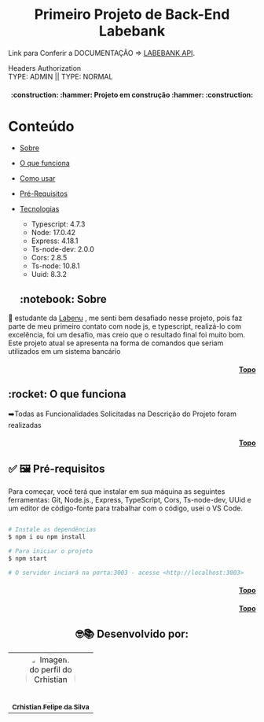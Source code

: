<h1 align="center">Primeiro Projeto de Back-End Labebank</h1>

<p>Link para Conferir a DOCUMENTAÇÃO => <a href="https://documenter.getpostman.com/view/19720614/UzBguVHL" target="_blank">LABEBANK API</a>.</p>

Headers Authorization<br>
TYPE: ADMIN ||
TYPE: NORMAL
<h4 align="center"> 
    :construction:  :hammer: Projeto em construção :hammer: :construction:
</h4>

<h1 id="topo">Conteúdo</h1>

   * [Sobre](#sobre)

   * [O que funciona](#funciona)

   * [Como usar](#como-usar)
   
   * [Pré-Requisitos](#pre-requisitos)
   
   * [Tecnologias](#tecnologias)
      * Typescript: 4.7.3
      * Node: 17.0.42
      * Express: 4.18.1
      * Ts-node-dev: 2.0.0
      * Cors: 2.8.5
      * Ts-node: 10.8.1
      * Uuid: 8.3.2

      <h2 id="sobre">:notebook: Sobre </h2> 
💬 estudante da  <a href="http://www.labenu.com.br" target="_blank">Labenu</a> , me senti bem desafiado nesse projeto, pois faz parte de meu primeiro contato com node js, e typescript, realizá-lo com excelência, foi um desafio, mas creio que o resultado final foi muito bom.
Este projeto atual se apresenta na forma de comandos que seriam utilizados  em um sistema bancário
<h4 align="right"><a href="#topo">Topo</a></h4>

<h2 id="funciona">:rocket: O que funciona </h2>
➡️Todas as Funcionalidades Solicitadas na Descrição do Projeto foram realizadas<br>

<h4 align="right"><a href="#topo">Topo</a></h4>

<h2 id="pre-requisitos">✅ 🖼️ Pré-requisitos </h2>
Para começar, você terá que  instalar em sua máquina as seguintes ferramentas: Git, Node.js., Express, TypeScript, Cors, Ts-node-dev, UUid e um editor de código-fonte para trabalhar com o código, usei o VS Code.

```bash

# Instale as dependências
$ npm i ou npm install

# Para iniciar o projeto
$ npm start

# O servidor inciará na porta:3003 - acesse <http://localhost:3003>
```


<h4 align="right"><a href="#topo">Topo</a></h4>

<h4 align="right"><a href="#topo">Topo</a></h4>

<h2 align="center">
🤓📚
Desenvolvido por: 
</h2>
<table align="center">
  <tr>
      <td align="center"><a href="https://github.com/crhisfoz">
        <img src="https://avatars.githubusercontent.com/u/89948060?v=4" style="border-radius: 50%" width="100px" alt="Imagem do perfil do Crhistian"/>
      <br />
        <sub><b>Crhistian Felipe da Silva</b></sub>
      <br />
      </td>    
</table>
